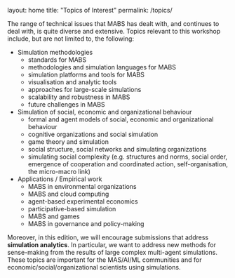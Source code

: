 layout: home
title: "Topics of Interest"
permalink: /topics/

The range of technical issues that MABS has dealt with, and continues to deal with, is quite diverse and extensive.
Topics relevant to this workshop include, but are not limited to, the following:

* Simulation methodologies
    * standards for MABS
    * methodologies and simulation languages for MABS
    * simulation platforms and tools for MABS
    * visualisation and analytic tools
    * approaches for large-scale simulations
    * scalability and robustness in MABS
    * future challenges in MABS
* Simulation of social, economic and organizational behaviour
    * formal and agent models of social, economic and organizational behaviour
    * cognitive organizations and social simulation
    * game theory and simulation
    * social structure, social networks and simulating organizations
    * simulating social complexity (e.g. structures and norms, social order, emergence of cooperation and coordinated action, self-organisation, the micro-macro link)
* Applications / Empirical work
    * MABS in environmental organizations
    * MABS and cloud computing
    * agent-based experimental economics
    * participative-based simulation
    * MABS and games
    * MABS in governance and policy-making

Moreover, in this edition, we will encourage submissions that address **simulation analytics**. In particular, we want to address new methods for sense-making from
the results of large complex multi-agent simulations. These topics are important for the MAS/AI/ML communities and for economic/social/organizational scientists using simulations.